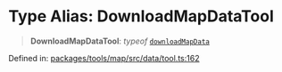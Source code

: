 # Type Alias: DownloadMapDataTool

> **DownloadMapDataTool**: *typeof* [`downloadMapData`](../variables/downloadMapData.md)

Defined in: [packages/tools/map/src/data/tool.ts:162](https://github.com/GeoDaCenter/openassistant/blob/28e38a23cf528ccfe10391135d12fba8d3e385da/packages/tools/map/src/data/tool.ts#L162)
